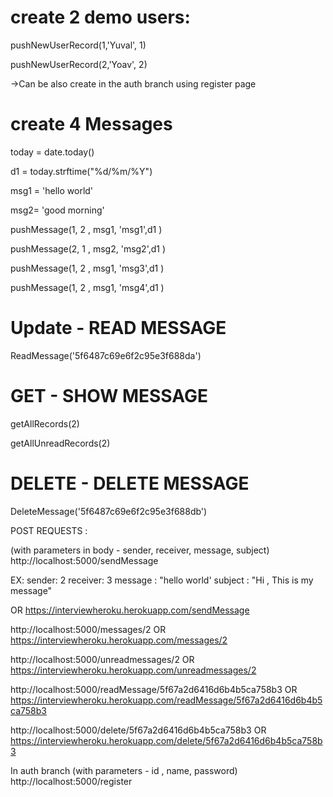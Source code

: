# create 2 demo users:

pushNewUserRecord(1,'Yuval', 1)

pushNewUserRecord(2,'Yoav', 2)

->Can be also create in the auth branch using register page

# create 4 Messages

today = date.today()

d1 = today.strftime("%d/%m/%Y")

msg1 = 'hello world'

msg2= 'good morning'

pushMessage(1, 2 , msg1, 'msg1',d1 )

pushMessage(2, 1 , msg2, 'msg2',d1 )

pushMessage(1, 2 , msg1, 'msg3',d1 )

pushMessage(1, 2 , msg1, 'msg4',d1 )

# Update - READ MESSAGE

ReadMessage('5f6487c69e6f2c95e3f688da')

# GET - SHOW MESSAGE

getAllRecords(2)

getAllUnreadRecords(2)

# DELETE - DELETE MESSAGE

DeleteMessage('5f6487c69e6f2c95e3f688db')

POST REQUESTS :

(with parameters in body - sender, receiver, message, subject)
http://localhost:5000/sendMessage

EX:
sender: 2
receiver: 3
message : "hello world'
subject : "Hi , This is my message"

OR
https://interviewheroku.herokuapp.com/sendMessage

http://localhost:5000/messages/2
OR
https://interviewheroku.herokuapp.com/messages/2

http://localhost:5000/unreadmessages/2
OR
https://interviewheroku.herokuapp.com/unreadmessages/2

http://localhost:5000/readMessage/5f67a2d6416d6b4b5ca758b3
OR
https://interviewheroku.herokuapp.com/readMessage/5f67a2d6416d6b4b5ca758b3

http://localhost:5000/delete/5f67a2d6416d6b4b5ca758b3
OR
https://interviewheroku.herokuapp.com/delete/5f67a2d6416d6b4b5ca758b3

In auth branch
(with parameters - id , name, password)
http://localhost:5000/register
